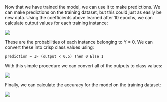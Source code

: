 Now that we have trained the model, we can use it to make predictions. We can make predictions
on the training dataset, but this could just as easily be new data. Using the coefficients above
learned after 10 epochs, we can calculate output values for each training instance:

![](https://github.com/fenago/katacoda-scenarios/raw/master/master-machine-learning-algorithms/master-machine-learning-algorithms-05/steps/8/1.JPG)

These are the probabilities of each instance belonging to Y = 0. We can convert these into
crisp class values using:

```
prediction = IF (output < 0.5) Then 0 Else 1
```

With this simple procedure we can convert all of the outputs to class values:

![](https://github.com/fenago/katacoda-scenarios/raw/master/master-machine-learning-algorithms/master-machine-learning-algorithms-05/steps/8/2.JPG)

Finally, we can calculate the accuracy for the model on the training dataset:

![](https://github.com/fenago/katacoda-scenarios/raw/master/master-machine-learning-algorithms/master-machine-learning-algorithms-05/steps/8/3.JPG)
